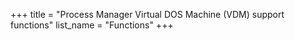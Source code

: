 +++
title = "Process Manager Virtual DOS Machine (VDM) support functions"
list_name = "Functions"
+++


